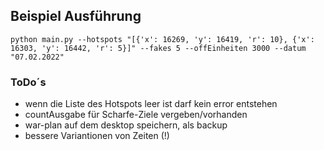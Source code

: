 ## Beispiel Ausführung
```python main.py --hotspots "[{'x': 16269, 'y': 16419, 'r': 10}, {'x': 16303, 'y': 16442, 'r': 5}]" --fakes 5 --offEinheiten 3000 --datum "07.02.2022"```


### ToDo´s

- wenn die Liste des Hotspots leer ist darf kein error entstehen
- countAusgabe für Scharfe-Ziele vergeben/vorhanden
- war-plan auf dem desktop speichern, als backup
- bessere Variantionen von Zeiten (!)